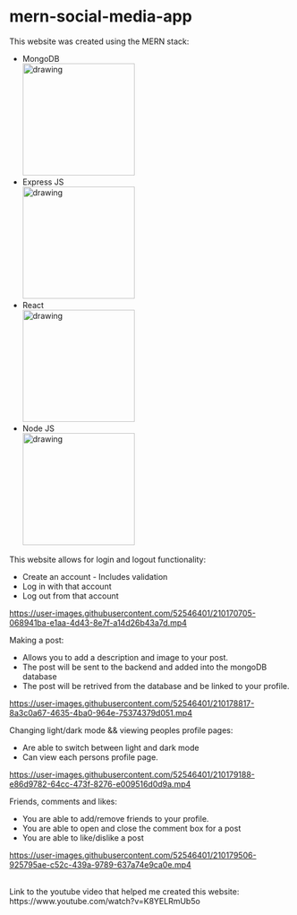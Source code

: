 # mern-social-media-app

This website was created using the MERN stack:
 * MongoDB    </br> <img src="https://upload.wikimedia.org/wikipedia/commons/thumb/9/93/MongoDB_Logo.svg/512px-MongoDB_Logo.svg.png" alt="drawing" width="200"/>
 * Express JS </br><img src="https://miro.medium.com/max/1400/1*XP-mZOrIqX7OsFInN2ngRQ.png" alt="drawing" width="200"/>
 * React   </br>    <img src="https://logos-download.com/wp-content/uploads/2016/09/React_logo_wordmark.png" alt="drawing" width="200"/>
 * Node JS</br><img src="https://upload.wikimedia.org/wikipedia/commons/thumb/d/d9/Node.js_logo.svg/2560px-Node.js_logo.svg.png" alt="drawing" width="200"/>

This website allows for login and logout functionality:

 * Create an account - Includes validation
 * Log in with that account
 * Log out from that account

https://user-images.githubusercontent.com/52546401/210170705-068941ba-e1aa-4d43-8e7f-a14d26b43a7d.mp4

Making a post:
* Allows you to add a description and image to your post.
* The post will be sent to the backend and added into the mongoDB database
* The post will be retrived from the database and be linked to your profile.

https://user-images.githubusercontent.com/52546401/210178817-8a3c0a67-4635-4ba0-964e-75374379d051.mp4


Changing light/dark mode && viewing peoples profile pages:
* Are able to switch between light and dark mode
* Can view each persons profile page.

https://user-images.githubusercontent.com/52546401/210179188-e86d9782-64cc-473f-8276-e009516d0d9a.mp4

Friends, comments and likes:
* You are able to add/remove friends to your profile.
* You are able to open and close the comment box for a post
* You are able to like/dislike a post

https://user-images.githubusercontent.com/52546401/210179506-925795ae-c52c-439a-9789-637a74e9ca0e.mp4

<br/>
Link to the youtube video that helped me created this website: https://www.youtube.com/watch?v=K8YELRmUb5o


